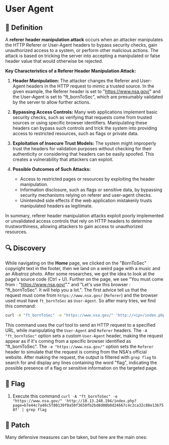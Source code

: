 # User Agent

## 📖 Definition

A **referer header manipulation attack** occurs when an attacker manipulates the HTTP Referer or User-Agent headers to bypass security checks, gain unauthorized access to a system, or perform other malicious actions. The attack is based on tricking the server into accepting a manipulated or false header value that would otherwise be rejected.

**Key Characteristics of a Referer Header Manipulation Attack:**

1. **Header Manipulation:** The attacker changes the Referer and User-Agent headers in the HTTP request to mimic a trusted source. In the given example, the Referer header is set to "https://www.nsa.gov/" and the User-Agent is set to "ft_bornToSec", which are presumably validated by the server to allow further actions.

2. **Bypassing Access Controls:** Many web applications implement basic security checks, such as verifying that requests come from trusted sources or using specific browser identifiers. Manipulating these headers can bypass such controls and trick the system into providing access to restricted resources, such as flags or private data.

3. **Exploitation of Insecure Trust Models:** The system might improperly trust the headers for validation purposes without checking for their authenticity or considering that headers can be easily spoofed. This creates a vulnerability that attackers can exploit.

4. **Possible Outcomes of Such Attacks:**
	- Access to restricted pages or resources by exploiting the header manipulation.
	- Information disclosure, such as flags or sensitive data, by bypassing security mechanisms relying on referer and user-agent checks.
	- Unintended side effects if the web application mistakenly trusts manipulated headers as legitimate.

In summary, referer header manipulation attacks exploit poorly implemented or unvalidated access controls that rely on HTTP headers to determine trustworthiness, allowing attackers to gain access to unauthorized resources.

## 🔍 Discovery

While navigating on the **Home** page, we clicked on the "BornToSec" copyright text in the footer, then we land on a weird page with a music and an Albatroz photo. After some researches, we got the idea to look at the page's source code (Ctrl + U). Further on the page, we see "You must come from : "https://www.nsa.gov/"." and "Let's use this browser : "ft_bornToSec". It will help you a lot.". The first advice tell us that the request must come from `https://www.nsa.gov/` (`Referer`) and the browser used must have `ft_bornToSec` as `User-Agent`. So after many tries, we find this command:

```bash
curl -A "ft_bornToSec" -e "https://www.nsa.gov/" 'http://<ip>/index.php?page=b7e44c7a40c5f80139f0a50f3650fb2bd8d00b0d24667c4c2ca32c88e13b758f' | grep flag
```

This command uses the curl tool to send an HTTP request to a specified URL, while manipulating the `User-Agent` and `Referer` headers. The `-A "ft_bornToSec"` option sets a custom `User-Agent` header, making the request appear as if it's coming from a specific browser identified as "ft_bornToSec". The `-e "https://www.nsa.gov/"` option sets the `Referer` header to simulate that the request is coming from the NSA's official website. After making the request, the output is filtered with `grep flag` to search for and display any lines containing the word "flag", indicating the possible presence of a flag or sensitive information on the targeted page.

## 🏁 Flag
 
1. Execute this command `curl -A "ft_bornToSec" -e "https://www.nsa.gov/" 'http://10.13.248.194/index.php?page=b7e44c7a40c5f80139f0a50f3650fb2bd8d00b0d24667c4c2ca32c88e13b758f' | grep flag`

## 🔧 Patch

Many defensive measures can be taken, but here are the main ones:

